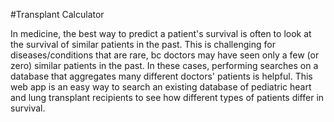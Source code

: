 #Transplant Calculator


In medicine, the best way to predict a patient's survival is often to look at the survival of similar patients in the past. This is challenging for diseases/conditions that are rare, bc doctors may have seen only a few (or zero) similar patients in the past. In these cases, performing searches on a database that aggregates many different doctors' patients is helpful. This web app is an easy way to search an existing database of pediatric heart and lung transplant recipients to see how different types of patients differ in survival.